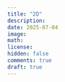 ```yaml
---
title: "2D"
description: 
date: 2025-07-04
image: 
math: 
license: 
hidden: false
comments: true
draft: true
---
```



# 